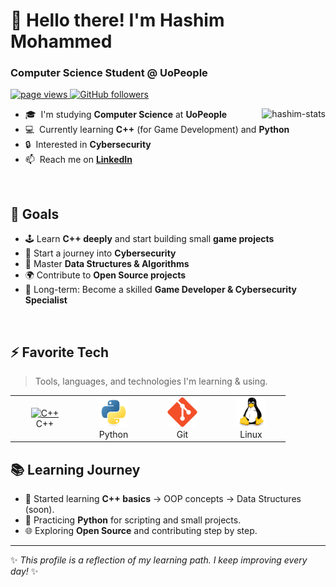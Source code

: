 <h1 align="left" id="hashim-title">👋 Hello there! I'm Hashim Mohammed</h1>
<h3 align="left">Computer Science Student @ UoPeople</h3>

<p align="left">
  <a href="https://github.com/hashim">
    <img src="https://komarev.com/ghpvc/?username=hashim&label=Profile%20views&color=0e75b6&style=flat" alt="page views" />
  </a>
  <a href="https://github.com/hashim?tab=followers">
    <img alt="GitHub followers" src="https://img.shields.io/github/followers/hashim?style=flat&logo=github">
  </a>
</p>

<a href="#hashim-title">
  <img src="https://github-readme-stats.vercel.app/api?username=hashim&show_icons=true&theme=transparent" alt="hashim-stats" align="right" />
</a>

- 🎓 &nbsp;I'm studying **Computer Science** at **UoPeople**
- 💻 &nbsp;Currently learning **C++** (for Game Development) and **Python**
- 🔒 &nbsp;Interested in **Cybersecurity**
- 📫 &nbsp;Reach me on **[LinkedIn](mailto:hashimhmq2007@gmail.com)**

<br>

<h2 align="left" id="hashim-goals">🎯 Goals</h2>

- 🕹️ Learn **C++ deeply** and start building small **game projects**  
- 🔐 Start a journey into **Cybersecurity**  
- 📘 Master **Data Structures & Algorithms**  
- 🌍 Contribute to **Open Source projects**  
- 🚀 Long-term: Become a skilled **Game Developer & Cybersecurity Specialist**

<br>

<h2 align="left" id="hashim-tech">⚡ Favorite Tech</h2>

> Tools, languages, and technologies I'm learning & using.

<table>
  <tr>
    <td align="center" width="96">
      <a href="#hashim-tech">
        <img src="https://raw.githubusercontent.com/isocpp/logos/master/cpp_logo.png" width="48" height="48" alt="C++" />
      </a>
      <br>C++
    </td>
    <td align="center" width="96">
      <a href="#hashim-tech">
        <img src="https://raw.githubusercontent.com/devicons/devicon/master/icons/python/python-original.svg" width="48" height="48" alt="Python" />
      </a>
      <br>Python
    </td>
    <td align="center" width="96">
      <a href="#hashim-tech">
        <img src="https://raw.githubusercontent.com/devicons/devicon/master/icons/git/git-original.svg" width="48" height="48" alt="Git" />
      </a>
      <br>Git
    </td>
    <td align="center" width="96">
      <a href="#hashim-tech">
        <img src="https://raw.githubusercontent.com/devicons/devicon/master/icons/linux/linux-original.svg" width="48" height="48" alt="Linux" />
      </a>
      <br>Linux
    </td>
  </tr>
</table>

<h2 align="left">📚 Learning Journey</h2>

- 📘 Started learning **C++ basics** → OOP concepts → Data Structures (soon).  
- 🐍 Practicing **Python** for scripting and small projects.  
- 🌐 Exploring **Open Source** and contributing step by step.  

---

✨ *This profile is a reflection of my learning path. I keep improving every day!* ✨
